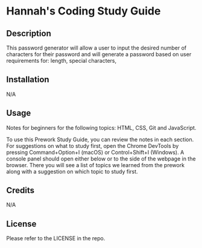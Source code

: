 # Hannah's Coding Study Guide 

## Description

This password generator will allow a user to input the desired number of characters for their password and will generate a password based on user requirements for: length, special characters, 



## Installation

N/A

## Usage

Notes for beginners for the following topics: HTML, CSS, Git and JavaScript.

To use this Prework Study Guide, you can review the notes in each section. For suggestions on what to study first, open the Chrome DevTools by pressing Command+Option+I (macOS) or Control+Shift+I (Windows). A console panel should open either below or to the side of the webpage in the browser. There you will see a list of topics we learned from the prework along with a suggestion on which topic to study first.


## Credits

N/A

## License

Please refer to the LICENSE in the repo.